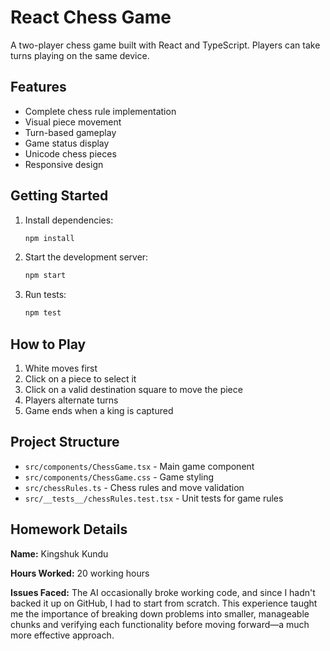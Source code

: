 # React Chess Game

A two-player chess game built with React and TypeScript. Players can take turns playing on the same device.

## Features

- Complete chess rule implementation
- Visual piece movement
- Turn-based gameplay
- Game status display
- Unicode chess pieces
- Responsive design

## Getting Started

1. Install dependencies:
   ```bash
   npm install
   ```

2. Start the development server:
   ```bash
   npm start
   ```

3. Run tests:
   ```bash
   npm test
   ```

## How to Play

1. White moves first
2. Click on a piece to select it
3. Click on a valid destination square to move the piece
4. Players alternate turns
5. Game ends when a king is captured

## Project Structure

- `src/components/ChessGame.tsx` - Main game component
- `src/components/ChessGame.css` - Game styling
- `src/chessRules.ts` - Chess rules and move validation
- `src/__tests__/chessRules.test.tsx` - Unit tests for game rules

## Homework Details

**Name:** Kingshuk Kundu

**Hours Worked:** 20 working hours

**Issues Faced:** The AI occasionally broke working code, and since I hadn't backed it up on GitHub, I had to start from scratch. This experience taught me the importance of breaking down problems into smaller, manageable chunks and verifying each functionality before moving forward—a much more effective approach.

